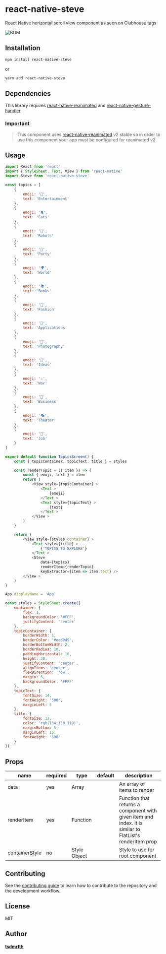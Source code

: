 # react-native-steve

React Native horizontal scroll view component as seen on Clubhouse tags

![BUM](https://media.giphy.com/media/FFq4lKeqeAIFrh7CrI/giphy.gif)

## Installation

```sh
npm install react-native-steve
```

or

```sh
yarn add react-native-steve
```

## Dependencies
This library requires [react-native-reanimated](https://github.com/software-mansion/react-native-reanimated) and [react-native-gesture-handler](https://github.com/software-mansion/react-native-gesture-handler)

### Important

> This component uses [react-native-reanimated](https://docs.swmansion.com/react-native-reanimated/docs) v2 stable so in order to use this component your app must be configured for reanimated v2

## Usage

```javascript
import React from 'react'
import { StyleSheet, Text, View } from 'react-native'
import Steve from 'react-native-steve'

const topics = [
    {
        emoji: '🍻',
        text: 'Entertainment'
    },
    {
        emoji: '🐈',
        text: 'Cats'
    },
    {
        emoji: '🦾',
        text: 'Robots'
    },
    {
        emoji: '🎉',
        text: 'Party'
    },
    {
        emoji: '🌍',
        text: 'World'
    },
    {
        emoji: '📚',
        text: 'Books'
    },
    {
        emoji: '👘',
        text: 'Fashion'
    },
    {
        emoji: '📱',
        text: 'Applications'
    },
    {
        emoji: '📸',
        text: 'Photography'
    },
    {
        emoji: '🧠',
        text: 'Ideas'
    },
    {
        emoji: '⚔️',
        text: 'War'
    },
    {
        emoji: '💼',
        text: 'Business'
    },
    {
        emoji: '🎭',
        text: 'Theater'
    },
    {
        emoji: '📮',
        text: 'Job'
    }
]

export default function TopicsScreen() {
    const { topicContainer, topicText, title } = styles

    const renderTopic = ({ item }) => {
        const { emoji, text } = item
        return (
            <View style={topicContainer} >
                <Text >
                    {emoji}
                </Text >
                <Text style={topicText} >
                    {text}
                </Text >
            </View >
        )
    }

    return (
        <View style={styles.container} >
            <Text style={title} >
                {'TOPICS TO EXPLORE'}
            </Text >
            <Steve
                data={topics}
                renderItem={renderTopic}
                keyExtractor={item => item.text} />
        </View >
    )
}

App.displayName = 'App'

const styles = StyleSheet.create({
    container: {
        flex: 1,
        backgroundColor: '#FFF',
        justifyContent: 'center'
    },
    topicContainer: {
        borderWidth: 1,
        borderColor: '#ecd9d9',
        borderBottomWidth: 2,
        borderRadius: 10,
        paddingHorizontal: 10,
        height: 38,
        justifyContent: 'center',
        alignItems: 'center',
        flexDirection: 'row',
        margin: 5,
        backgroundColor: '#FFF'
    },
    topicText: {
        fontSize: 14,
        fontWeight: '500',
        marginLeft: 5
    },
    title: {
        fontSize: 13,
        color: 'rgb(134,130,119)',
        marginBottom: 5,
        marginLeft: 15,
        fontWeight: '600'
    }
})
```

## Props

| name                      | required | type |  default | description |
| ------------------------- | -------- | ---- |  ------- | ------------|
| data                | yes      |   Array      |  | An array of items to render
| renderItem | yes | Function | | Function that returns a component with given item and index. It is similar to FlatList's renderItem prop  |
|containerStyle|no|Style Object| | Style to use for root component | 

## Contributing

See the [contributing guide](CONTRIBUTING.md) to learn how to contribute to the repository and the development workflow.

## License

MIT

## Author

#### [tsdmrfth](https://twitter.com/tsdmrfth)
